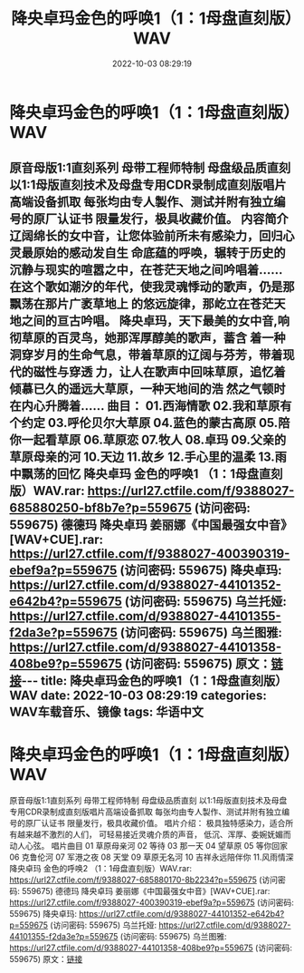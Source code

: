 ﻿---
title: 降央卓玛金色的呼唤1（1：1母盘直刻版）WAV
date: 2022-10-03 08:29:19
categories: WAV车载音乐、镜像
tags: 华语中文
---
# 降央卓玛金色的呼唤1（1：1母盘直刻版）WAV

原音母版1:1直刻系列 母带工程师特制 母盘级品质直刻
以1:1母版直刻技术及母盘专用CDR录制成直刻版唱片高端设备抓取
每张均由专人製作、测试并附有独立编号的原厂认证书 限量发行，极具收藏价值。
内容简介
辽阔绵长的女中音，让您体验前所未有感染力，回归心灵最原始的感动发自生
命底蕴的呼唤，辗转于历史的沉静与现实的喧嚣之中，在苍茫天地之间吟唱着……
在这个歌如潮汐的年代，使我灵魂悸动的歌声，仍是那飘荡在那片广袤草地上
的悠远旋律，那屹立在苍茫天地之间的亘古吟唱。
降央卓玛，天下最美的女中音,响彻草原的百灵鸟，她那浑厚醇美的歌声，蓄含
着一种洞穿岁月的生命气息，带着草原的辽阔与芬芳，带着现代的磁性与穿透
力，让人在歌声中回味草原，追忆着倾慕已久的遥远大草原，一种天地间的浩
然之气顿时在内心升腾着……
曲目：
01.西海情歌
02.我和草原有个约定
03.呼伦贝尔大草原
04.蓝色的蒙古高原
05.陪你一起看草原
06.草原恋
07.牧人
08.卓玛
09.父亲的草原母亲的河
10.天边
11.故乡
12.手心里的温柔
13.雨中飘荡的回忆
降央卓玛 金色的呼唤1 （1：1母盘直刻版）WAV.rar: https://url27.ctfile.com/f/9388027-685880250-bf8b7e?p=559675
(访问密码: 559675)
德德玛 降央卓玛 姜丽娜《中国最强女中音》[WAV+CUE].rar: https://url27.ctfile.com/f/9388027-400390319-ebef9a?p=559675
(访问密码: 559675)
降央卓玛: https://url27.ctfile.com/d/9388027-44101352-e642b4?p=559675
(访问密码: 559675)
乌兰托娅: https://url27.ctfile.com/d/9388027-44101355-f2da3e?p=559675
(访问密码: 559675)
乌兰图雅: https://url27.ctfile.com/d/9388027-44101358-408be9?p=559675
(访问密码: 559675)
原文：[链接](https://blog.sina.com.cn/s/blog_1647c7e7601030zqc.html)---
title: 降央卓玛金色的呼唤1（1：1母盘直刻版）WAV
date: 2022-10-03 08:29:19
categories: WAV车载音乐、镜像
tags: 华语中文
---
# 降央卓玛金色的呼唤1（1：1母盘直刻版）WAV

原音母版1:1直刻系列 母带工程师特制 母盘级品质直刻
以1:1母版直刻技术及母盘专用CDR录制成直刻版唱片高端设备抓取
每张均由专人製作、测试并附有独立编号的原厂认证书 限量发行，极具收藏价值。
唱片介绍：
极具独特感染力，适合所有越来越不激烈的人们，
可轻易接近灵魂介质的声音， 低沉、浑厚、委婉妩媚而动人心弦。
唱片曲目
01 草原母亲河
02 等待
03 那一天
04 望草原
05 等你回家
06 克鲁伦河
07 军港之夜
08 天堂
09 草原无名河
10 吉祥永远陪伴你
11.风雨情深
降央卓玛 金色的呼唤2 （1：1母盘直刻版）WAV.rar: https://url27.ctfile.com/f/9388027-685880170-8b2234?p=559675
(访问密码: 559675)
德德玛 降央卓玛 姜丽娜《中国最强女中音》[WAV+CUE].rar: https://url27.ctfile.com/f/9388027-400390319-ebef9a?p=559675
(访问密码: 559675)
降央卓玛: https://url27.ctfile.com/d/9388027-44101352-e642b4?p=559675
(访问密码: 559675)
乌兰托娅: https://url27.ctfile.com/d/9388027-44101355-f2da3e?p=559675
(访问密码: 559675)
乌兰图雅: https://url27.ctfile.com/d/9388027-44101358-408be9?p=559675
(访问密码: 559675)
原文：[链接](https://blog.sina.com.cn/s/blog_1647c7e7601030zqc.html)